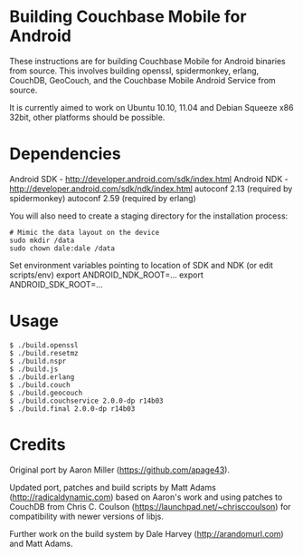 Building Couchbase Mobile for Android
========================

These instructions are for building Couchbase Mobile for Android binaries from source.  This involves building openssl, spidermonkey, erlang, CouchDB, GeoCouch, and the Couchbase Mobile Android Service from source.

It is currently aimed to work on Ubuntu 10.10, 11.04 and Debian Squeeze x86 32bit, other platforms should be possible.

Dependencies
============
Android SDK - http://developer.android.com/sdk/index.html
Android NDK - http://developer.android.com/sdk/ndk/index.html
autoconf 2.13 (required by spidermonkey)
autoconf 2.59 (required by erlang)


You will also need to create a staging directory for the installation process:

    # Mimic the data layout on the device
    sudo mkdir /data
    sudo chown dale:dale /data

Set environment variables pointing to location of SDK and NDK (or edit scripts/env)
export ANDROID_NDK_ROOT=...
export ANDROID_SDK_ROOT=...

Usage
=====
    $ ./build.openssl
    $ ./build.resetmz
    $ ./build.nspr
    $ ./build.js
    $ ./build.erlang
    $ ./build.couch
    $ ./build.geocouch
    $ ./build.couchservice 2.0.0-dp r14b03
    $ ./build.final 2.0.0-dp r14b03

Credits
=======
Original port by Aaron Miller (https://github.com/apage43).

Updated port, patches and build scripts by Matt Adams (http://radicaldynamic.com) based on Aaron's work and using patches to CouchDB from Chris C. Coulson (https://launchpad.net/~chrisccoulson) for compatibility with newer versions of libjs.

Further work on the build system by Dale Harvey (http://arandomurl.com) and Matt Adams.
